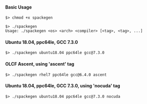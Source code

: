 #### Basic Usage

```
$> chmod +x spackegen

$> ./spackegen
Usage: ./spackegen <os> <arch> <compiler> [<tag>, <tag>, ...]
```

#### Ubuntu 18.04, ppc64le, GCC 7.3.0
```
$> ./spackegen ubuntu18.04 ppc64le gcc@7.3.0
```

#### OLCF Ascent, using 'ascent' tag
```
$> ./spackegen rhel7 ppc64le gcc@6.4.0 ascent
```

#### Ubuntu 18.04, ppc64le, GCC 7.3.0, using 'nocuda' tag
```
$> ./spackegen ubuntu18.04 ppc64le gcc@7.3.0 nocuda
```
